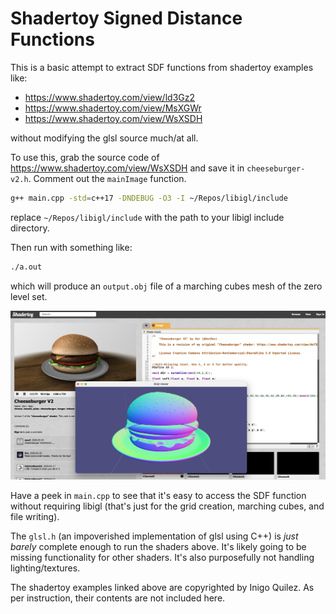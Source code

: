 # Shadertoy Signed Distance Functions

This is a basic attempt to extract SDF functions from shadertoy examples like:

 - https://www.shadertoy.com/view/ld3Gz2
 - https://www.shadertoy.com/view/MsXGWr
 - https://www.shadertoy.com/view/WsXSDH

without modifying the glsl source much/at all.

To use this, grab the source code of  https://www.shadertoy.com/view/WsXSDH and
save it in `cheeseburger-v2.h`. Comment out the `mainImage` function.

```bash
g++ main.cpp -std=c++17 -DNDEBUG -O3 -I ~/Repos/libigl/include
```

replace `~/Repos/libigl/include` with the path to your libigl include directory.

Then run with something like:

```bash
./a.out 
```

which will produce an `output.obj` file of a marching cubes mesh of the zero
level set.

![](cheeseburger-v2.png)

Have a peek in `main.cpp` to see that it's easy to access the SDF function
without requiring libigl (that's just for the grid creation, marching cubes, and
file writing).

The `glsl.h` (an impoverished implementation of glsl using C++) is _just barely_
complete enough to run the shaders above. It's likely going to be missing
functionality for other shaders. It's also purposefully not handling
lighting/textures.

The shadertoy examples linked above are copyrighted by Inigo Quilez. As per
instruction, their contents are not included here.


